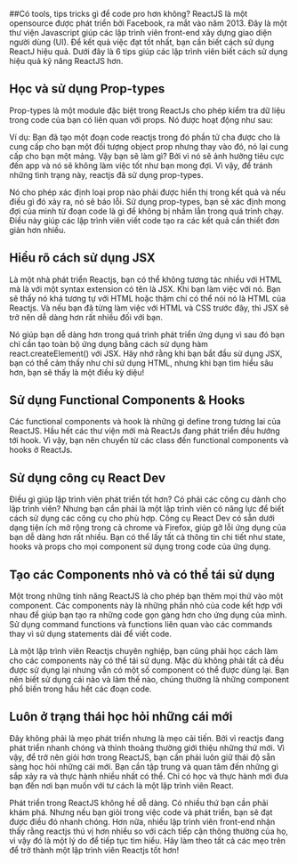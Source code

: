 ##Có tools, tips tricks gì để code pro hơn không?
ReactJS là một opensource được phát triển bởi Facebook, ra mắt vào năm 2013. Đây là một thư viện Javascript giúp các lập trình viên front-end xây dựng giao diện người dùng (UI). Để kết quả việc đạt tốt nhất, bạn cần biết cách sử dụng ReactJ hiệu quả. Dưới đây là 6 tips giúp các lập trình viên biết cách sử dụng hiệu quả kỹ năng ReactJS hơn.

## Học và sử dụng Prop-types

Prop-types là một module đặc biệt trong ReactJs cho phép kiểm tra dữ liệu trong code của bạn có liên quan với props. Nó được hoạt động như sau:

Ví dụ: Bạn đã tạo một đoạn code reactjs trong đó phần tử cha được cho là cung cấp cho bạn một đối tượng object prop nhưng thay vào đó, nó lại cung cấp cho bạn một mảng. Vậy bạn sẽ làm gì? Bởi vì nó sẽ ảnh hưởng tiêu cực đến app và nó sẽ không làm việc tốt như bạn mong đợi. Vì vậy, để tránh những tình trạng này, reactjs đã sử dụng prop-types.

Nó cho phép xác định loại prop nào phải được hiển thị trong kết quả và nếu điều gì đó xảy ra, nó sẽ báo lỗi. Sử dụng prop-types, bạn sẽ xác định mong đợi của mình từ đoạn code là gì để không bị nhầm lẫn trong quá trình chạy. Điều này giúp các lập trình viên viết code tạo ra các kết quả cần thiết đơn giản hơn nhiều.

## Hiểu rõ cách sử dụng JSX

Là một nhà phát triển Reactjs, bạn có thể không tương tác nhiều với HTML mà là với một syntax extension có tên là JSX. Khi bạn làm việc với nó. Bạn sẽ thấy nó khá tương tự với HTML hoặc thậm chí có thể nói nó là HTML của Reactjs. Và nếu bạn đã từng làm việc với HTML và CSS trước đây, thì JSX sẽ trở nên dễ dàng hơn rất nhiều đối với bạn.

Nó giúp bạn dễ dàng hơn trong quá trình phát triển ứng dụng vì sau đó bạn chỉ cần tạo toàn bộ ứng dụng bằng cách sử dụng hàm react.createElement() với JSX. Hãy nhớ rằng khi bạn bắt đầu sử dụng JSX, bạn có thể cảm thấy như chỉ sử dụng HTML, nhưng khi bạn tìm hiểu sâu hơn, bạn sẽ thấy là một điều kỳ diệu!

## Sử dụng Functional Components & Hooks

Các functional components và hook là những gì define trong tương lai của ReactJS. Hầu hết các thư viện mới mà ReactJs đang phát triển đều hướng tới hook. Vì vậy, bạn nên chuyển từ các class đến functional components và hooks ở ReactJs.

## Sử dụng công cụ React Dev

Điều gì giúp lập trình viên phát triển tốt hơn? Có phải các công cụ dành cho lập trình viên? Nhưng bạn cần phải là một lập trình viên có năng lực để biết cách sử dụng các công cụ cho phù hợp. Công cụ React Dev có sẵn dưới dạng tiện ích mở rộng trong cả chrome và Firefox, giúp gỡ lỗi ứng dụng của bạn dễ dàng hơn rất nhiều. Bạn có thể lấy tất cả thông tin chi tiết như state, hooks và props cho mọi component sử dụng trong code của ứng dụng.

## Tạo các Components nhỏ và có thể tái sử dụng

Một trong những tính năng ReactJS là cho phép bạn thêm mọi thứ vào một component. Các components này là những phần nhỏ của code kết hợp với nhau để giúp bạn tạo ra những code gọn gàng hơn cho ứng dụng của mình. Sử dụng command functions và functions liên quan vào các commands thay vì sử dụng statements dài để viết code.

Là một lập trình viên Reactjs chuyên nghiệp, bạn cũng phải học cách làm cho các components này có thể tái sử dụng. Mặc dù không phải tất cả đều được sử dụng lại nhưng vẫn có một số component có thể được dùng lại. Bạn nên biết sử dụng cái nào và làm thế nào, chúng thường là những component phổ biến trong hầu hết các đoạn code.

## Luôn ở trạng thái học hỏi những cái mới

Đây không phải là mẹo phát triển nhưng là mẹo cải tiến. Bởi vì reactjs đang phát triển nhanh chóng và thỉnh thoảng thường giới thiệu những thứ mới. Vì vậy, để trở nên giỏi hơn trong ReactJS, bạn cần phải luôn giữ thái độ sẵn sàng học hỏi những cái mới. Bạn cần tập trung và quan tâm đến những gì sắp xảy ra và thực hành nhiều nhất có thể. Chỉ có học và thực hành mới đưa bạn đến nơi bạn muốn với tư cách là một lập trình viên React.

Phát triển trong ReactJS không hề dễ dàng. Có nhiều thứ bạn cần phải khám phá. Nhưng nếu bạn giỏi trong việc code và phát triển, bạn sẽ đạt được điều đó nhanh chóng. Hơn nữa, nhiều lập trình viên front-end nhận thấy rằng reactjs thú vị hơn nhiều so với cách tiếp cận thông thường của họ, vì vậy đó là một lý do để tiếp tục tìm hiểu. Hãy làm theo tất cả các mẹo trên để trở thành một lập trình viên Reactjs tốt hơn!
